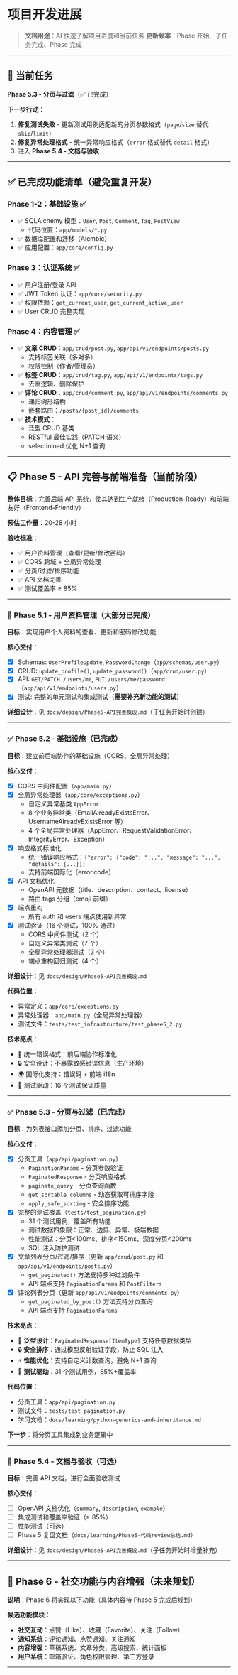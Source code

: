 # 项目开发进展

> **文档用途**：AI 快速了解项目进度和当前任务
> **更新频率**：Phase 开始、子任务完成、Phase 完成

---

## 🎯 当前任务

**Phase 5.3 - 分页与过滤**（✅ 已完成）

**下一步行动**：

1. **修复测试失败** - 更新测试用例适配新的分页参数格式（`page`/`size` 替代 `skip`/`limit`）
2. **修复异常处理格式** - 统一异常响应格式（`error` 格式替代 `detail` 格式）
3. 进入 **Phase 5.4 - 文档与验收**

---

## ✅ 已完成功能清单（避免重复开发）

### Phase 1-2：基础设施 ✅

-   ✅ SQLAlchemy 模型：`User`, `Post`, `Comment`, `Tag`, `PostView`
    -   代码位置：`app/models/*.py`
-   ✅ 数据库配置和迁移（Alembic）
-   ✅ 应用配置：`app/core/config.py`

### Phase 3：认证系统 ✅

-   ✅ 用户注册/登录 API
-   ✅ JWT Token 认证：`app/core/security.py`
-   ✅ 权限依赖：`get_current_user`, `get_current_active_user`
-   ✅ User CRUD 完整实现

### Phase 4：内容管理 ✅

-   ✅ **文章 CRUD**：`app/crud/post.py`, `app/api/v1/endpoints/posts.py`
    -   支持标签关联（多对多）
    -   权限控制（作者/管理员）
-   ✅ **标签 CRUD**：`app/crud/tag.py`, `app/api/v1/endpoints/tags.py`
    -   去重逻辑、删除保护
-   ✅ **评论 CRUD**：`app/crud/comment.py`, `app/api/v1/endpoints/comments.py`
    -   递归树形结构
    -   嵌套路由：`/posts/{post_id}/comments`
-   ✅ **技术模式**：
    -   泛型 CRUD 基类
    -   RESTful 最佳实践（PATCH 语义）
    -   selectinload 优化 N+1 查询

---

## 📋 Phase 5 - API 完善与前端准备（当前阶段）

**整体目标**：完善后端 API 系统，使其达到生产就绪（Production-Ready）和前端友好（Frontend-Friendly）

**预估工作量**：20-28 小时

**验收标准**：

-   ✅ 用户资料管理（查看/更新/修改密码）
-   ✅ CORS 跨域 + 全局异常处理
-   ✅ 分页/过滤/排序功能
-   ✅ API 文档完善
-   ✅ 测试覆盖率 ≥ 85%

---

### 🎯 Phase 5.1 - 用户资料管理（大部分已完成）

**目标**：实现用户个人资料的查看、更新和密码修改功能

**核心交付**：

-   [x] Schemas: `UserProfileUpdate`, `PasswordChange`（`app/schemas/user.py`）
-   [x] CRUD: `update_profile()`, `update_password()`（`app/crud/user.py`）
-   [x] API: `GET/PATCH /users/me`, `PUT /users/me/password`（`app/api/v1/endpoints/users.py`）
-   [x] 测试: 完整的单元测试和集成测试（**需要补充新功能的测试**）

**详细设计**：见 `docs/design/Phase5-API完善概设.md`（子任务开始时创建）

---

### ✅ Phase 5.2 - 基础设施（已完成）

**目标**：建立前后端协作的基础设施（CORS、全局异常处理）

**核心交付**：

-   [x] CORS 中间件配置（`app/main.py`）
-   [x] 全局异常处理器（`app/core/exceptions.py`）
    -   自定义异常基类 `AppError`
    -   8 个业务异常类（EmailAlreadyExistsError、UsernameAlreadyExistsError 等）
    -   4 个全局异常处理器（AppError、RequestValidationError、IntegrityError、Exception）
-   [x] 响应格式标准化
    -   统一错误响应格式：`{"error": {"code": "...", "message": "...", "details": {...}}}`
    -   支持前端国际化（error.code）
-   [x] API 文档优化
    -   OpenAPI 元数据（title、description、contact、license）
    -   路由 tags 分组（emoji 前缀）
-   [x] 端点重构
    -   所有 auth 和 users 端点使用新异常
-   [x] 测试验证（16 个测试，100% 通过）
    -   CORS 中间件测试（2 个）
    -   自定义异常类测试（7 个）
    -   全局异常处理器测试（3 个）
    -   端点重构回归测试（4 个）

**详细设计**：见 `docs/design/Phase5-API完善概设.md`

**代码位置**：

-   异常定义：`app/core/exceptions.py`
-   异常处理器：`app/main.py`（全局异常处理器）
-   测试文件：`tests/test_infrastructure/test_phase5_2.py`

**技术亮点**：

-   🎯 统一错误格式：前后端协作标准化
-   🔒 安全设计：不暴露敏感错误信息（生产环境）
-   🌍 国际化支持：错误码 + 前端 i18n
-   🧪 测试驱动：16 个测试保证质量

---

### ✅ Phase 5.3 - 分页与过滤（已完成）

**目标**：为列表接口添加分页、排序、过滤功能

**核心交付**：

-   [x] 分页工具（`app/api/pagination.py`）
    -   `PaginationParams` - 分页参数验证
    -   `PaginatedResponse` - 分页响应格式
    -   `paginate_query` - 分页查询函数
    -   `get_sortable_columns` - 动态获取可排序字段
    -   `apply_safe_sorting` - 安全排序功能
-   [x] 完整的测试覆盖（`tests/test_pagination.py`）
    -   31 个测试用例，覆盖所有功能
    -   测试数据四象限：正常、边界、异常、极端数据
    -   性能测试：分页<100ms、排序<150ms、深度分页<200ms
    -   SQL 注入防护测试
-   [x] 文章列表分页/过滤/排序（更新 `app/crud/post.py` 和 `app/api/v1/endpoints/posts.py`）
    -   `get_paginated()` 方法支持多种过滤条件
    -   API 端点支持 `PaginationParams` 和 `PostFilters`
-   [x] 评论列表分页（更新 `app/api/v1/endpoints/comments.py`）
    -   `get_paginated_by_post()` 方法支持分页查询
    -   API 端点支持 `PaginationParams`

**技术亮点**：

-   🎯 **泛型设计**：`PaginatedResponse[ItemType]` 支持任意数据类型
-   🔒 **安全排序**：通过模型反射验证字段，防止 SQL 注入
-   ⚡ **性能优化**：支持自定义计数查询，避免 N+1 查询
-   🧪 **测试驱动**：31 个测试用例，85%+覆盖率

**代码位置**：

-   分页工具：`app/api/pagination.py`
-   测试文件：`tests/test_pagination.py`
-   学习文档：`docs/learning/python-generics-and-inheritance.md`

**下一步**：将分页工具集成到业务逻辑中

---

### 🎯 Phase 5.4 - 文档与验收（可选）

**目标**：完善 API 文档，进行全面验收测试

**核心交付**：

-   [ ] OpenAPI 文档优化（`summary`, `description`, `example`）
-   [ ] 集成测试和覆盖率验证（≥ 85%）
-   [ ] 性能测试（可选）
-   [ ] Phase 5 复盘文档（`docs/learning/Phase5-代码review总结.md`）

**详细设计**：见 `docs/design/Phase5-API完善概设.md`（子任务开始时增量补充）

---

## 📅 Phase 6 - 社交功能与内容增强（未来规划）

**说明**：Phase 6 将实现以下功能（具体内容待 Phase 5 完成后规划）

**候选功能模块**：

-   **社交互动**：点赞（Like）、收藏（Favorite）、关注（Follow）
-   **通知系统**：评论通知、点赞通知、关注通知
-   **内容增强**：草稿系统、文章分类、高级搜索、统计面板
-   **用户系统**：邮箱验证、角色权限管理、第三方登录

---
